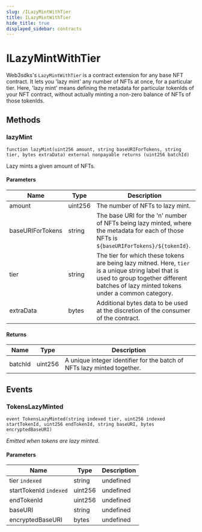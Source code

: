 ```yaml
---
slug: /ILazyMintWithTier
title: ILazyMintWithTier
hide_title: true
displayed_sidebar: contracts
---
```


# ILazyMintWithTier

Web3sdks&#39;s `LazyMintWithTier` is a contract extension for any base NFT contract. It lets you &#39;lazy mint&#39; any number of NFTs at once, for a particular tier. Here, &#39;lazy mint&#39; means defining the metadata for particular tokenIds of your NFT contract, without actually minting a non-zero balance of NFTs of those tokenIds.

## Methods

### lazyMint

```solidity
function lazyMint(uint256 amount, string baseURIForTokens, string tier, bytes extraData) external nonpayable returns (uint256 batchId)
```

Lazy mints a given amount of NFTs.

#### Parameters

| Name             | Type    | Description                                                                                                                                                                                  |
| ---------------- | ------- | -------------------------------------------------------------------------------------------------------------------------------------------------------------------------------------------- |
| amount           | uint256 | The number of NFTs to lazy mint.                                                                                                                                                             |
| baseURIForTokens | string  | The base URI for the &#39;n&#39; number of NFTs being lazy minted, where the metadata for each of those NFTs is `${baseURIForTokens}/${tokenId}`.                                            |
| tier             | string  | The tier for which these tokens are being lazy mitned. Here, `tier` is a unique string label that is used to group together different batches of lazy minted tokens under a common category. |
| extraData        | bytes   | Additional bytes data to be used at the discretion of the consumer of the contract.                                                                                                          |

#### Returns

| Name    | Type    | Description                                                             |
| ------- | ------- | ----------------------------------------------------------------------- |
| batchId | uint256 | A unique integer identifier for the batch of NFTs lazy minted together. |

## Events

### TokensLazyMinted

```solidity
event TokensLazyMinted(string indexed tier, uint256 indexed startTokenId, uint256 endTokenId, string baseURI, bytes encryptedBaseURI)
```

_Emitted when tokens are lazy minted._

#### Parameters

| Name                   | Type    | Description |
| ---------------------- | ------- | ----------- |
| tier `indexed`         | string  | undefined   |
| startTokenId `indexed` | uint256 | undefined   |
| endTokenId             | uint256 | undefined   |
| baseURI                | string  | undefined   |
| encryptedBaseURI       | bytes   | undefined   |
